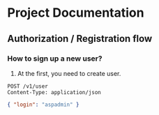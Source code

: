 # Project Documentation

## Authorization / Registration flow

### How to sign up a new user?

1. At the first, you need to create user.

```http request
POST /v1/user
Content-Type: application/json
```

```json
{ "login": "aspadmin" }
```